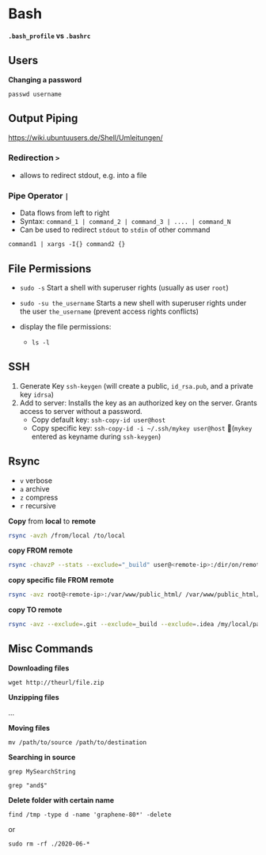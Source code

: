 # Bash

**`.bash_profile` vs `.bashrc`**



## Users

**Changing a password**

`passwd username`





## Output Piping

https://wiki.ubuntuusers.de/Shell/Umleitungen/



### Redirection `>`

- allows to redirect stdout, e.g. into a file



### Pipe Operator `|`

- Data flows from left to right
- Syntax: `command_1 | command_2 | command_3 | .... | command_N `
- Can be used to redirect `stdout` to `stdin` of other command







```
command1 | xargs -I{} command2 {}
```

















## File Permissions

- `sudo -s` Start a shell with superuser rights (usually as user `root`)
- `sudo -su the_username` Starts a new shell with superuser rights under the user `the_username` (prevent access rights conflicts) 

- display the file permissions:
  -  `ls -l`




## SSH

1. Generate Key `ssh-keygen` (will create a public, `id_rsa.pub`, and a private key `idrsa`)
2. Add to server: Installs the key as an authorized key on the server. Grants access to server without a password.
   - Copy default key: `ssh-copy-id user@host`
   - Copy specific key: `ssh-copy-id -i ~/.ssh/mykey user@host` (`mykey` entered as keyname during `ssh-keygen`)

## Rsync

- `v` verbose
- `a` archive
- `z` compress
- `r` recursive



**Copy** from **local** to **remote**

```bash
rsync -avzh /from/local /to/local
```

**copy FROM remote**

```bash
rsync -chavzP --stats --exclude="_build" user@<remote-ip>:/dir/on/remote /local/folder
```

**copy specific file FROM remote**

```bash
rsync -avz root@<remote-ip>:/var/www/public_html/ /var/www/public_html/.htaccess
```

**copy TO remote**

```bash
rsync -avz --exclude=.git --exclude=_build --exclude=.idea /my/local/path user@remote.com:/path/on/remote
```

## Misc Commands

**Downloading files**

`wget http://theurl/file.zip `

**Unzipping files**

...

**Moving files**

`mv /path/to/source /path/to/destination`

**Searching in source**

`grep MySearchString`

`grep "and$"`

**Delete folder with certain name**

`find /tmp -type d -name 'graphene-80*' -delete`

or

`sudo rm -rf ./2020-06-*`